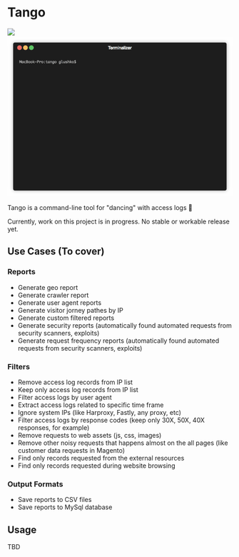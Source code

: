 # Tango

<img src="https://img.shields.io/badge/WIP-Work%20In%20Progress-yellow.svg" />

<img src="https://raw.githubusercontent.com/roma-glushko/tango/master/doc/tango.gif" />

Tango is a command-line tool for "dancing" with access logs 💃

Currently, work on this project is in progress. No stable or workable release yet.

## Use Cases (To cover)

### Reports

- Generate geo report
- Generate crawler report
- Generate user agent reports
- Generate visitor jorney pathes by IP
- Generate custom filtered reports
- Generate security reports (automatically found automated requests from security scanners, exploits)
- Generate request frequency reports (automatically found automated requests from security scanners, exploits)

### Filters

- Remove access log records from IP list
- Keep only access log records from IP list
- Filter access logs by user agent
- Extract access logs related to specific time frame
- Ignore system IPs (like Harproxy, Fastly, any proxy, etc)
- Filter access logs by response codes (keep only 30X, 50X, 40X responses, for example)
- Remove requests to web assets (js, css, images)
- Remove other noisy requests that happens almost on the all pages (like customer data requests in Magento)
- Find only records requested from the external resources
- Find only records requested during website browsing

### Output Formats

- Save reports to CSV files
- Save reports to MySql database

## Usage

TBD